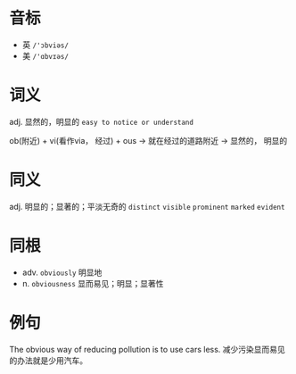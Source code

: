 # 音标

- 英 `/'ɔbviəs/`
- 美 `/'ɑbvɪəs/`

# 词义

adj. 显然的，明显的
`easy to notice or understand`



ob(附近) + vi(看作via， 经过) + ous → 就在经过的道路附近 → 显然的， 明显的

# 同义

adj. 明显的；显著的；平淡无奇的
`distinct` `visible` `prominent` `marked` `evident`

# 同根

- adv. `obviously` 明显地
- n. `obviousness` 显而易见；明显；显著性

# 例句

The obvious way of reducing pollution is to use cars less.
减少污染显而易见的办法就是少用汽车。


